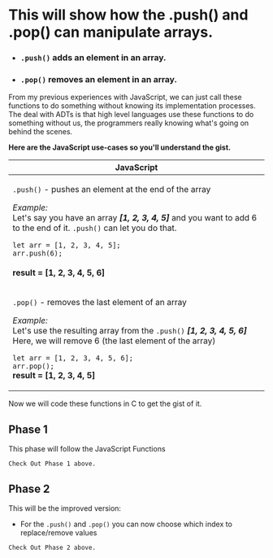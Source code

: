 <h1>This will show how the .push() and .pop() can manipulate arrays.</h1>

<ul>
  <li>
    <h3><code>.push()</code> adds an element in an array.</h3>
  </li>
  <li>
    <h3><code>.pop()</code> removes an element in an array.</h3>
  </li>
</ul>

<p>
  From my previous experiences with JavaScript, we can just call these functions to do something without knowing its implementation processes.
  The deal with ADTs is that high level languages use these functions to do something without us, the programmers really knowing 
  what's going on behind the scenes. 
</p>
<p><strong>Here are the JavaScript use-cases so you'll understand the gist.</strong></p>

<table>
  <thead>
    <tr>
      <th>JavaScript</th>
    </tr>
  </thead>
  <tbody>
    <tr>
      <td>
        <p>
          <code>.push()</code> - pushes an element at the end of the array <br>
          <p>
            <i>Example:</i> <br>
            Let's say you have an array <strong><i>[1, 2, 3, 4, 5]</i></strong> and you want to add 6 to the end of it. <code>.push()</code>
            can let you do that.<br>
            <div>
              <code>let arr = [1, 2, 3, 4, 5];</code><br>
              <code>arr.push(6);</code><br>
            </div>
            <br>
            <strong>result = [1, 2, 3, 4, 5, 6]</strong>
          </p>
        </p>
      </td>
    </tr>
    <tr>
      <td>
        <p>
          <code>.pop()</code> - removes the last element of an array <br>
          <p>
            <i>Example:</i><br>
            Let's use the resulting array from the <code>.push()</code> <i><strong>[1, 2, 3, 4, 5, 6]</strong></i><br>
            Here, we will remove 6 (the last element of the array)<br>
            <div>
              <code>let arr = [1, 2, 3, 4, 5, 6];</code><br>
              <code>arr.pop();</code>
            </div>
            <strong>result = [1, 2, 3, 4, 5]</strong>
          </p>
        </p>
      </td>
    </tr>
  </tbody>
</table>

<p>Now we will code these functions in C to get the gist of it.</p>
<h2>Phase 1</h2>
<p>This phase will follow the JavaScript Functions</p>
<code>Check Out Phase 1 above.</code>

<h2>Phase 2</h2>
<p>
  This will be the improved version: 
  <ul>
    <li>For the <code>.push()</code> and <code>.pop()</code> you can now choose which index to replace/remove values</li>
  </ul>
</p>
<code>Check Out Phase 2 above.</code>
